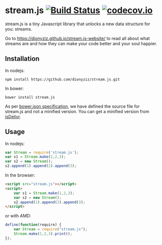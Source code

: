# stream.js [![Build Status](https://travis-ci.org/dionyziz/stream.js.svg?branch=master)](https://travis-ci.org/dionyziz/stream.js) [![codecov.io](https://codecov.io/github/dionyziz/stream.js/coverage.svg?branch=master)](https://codecov.io/github/dionyziz/stream.js?branch=master)

stream.js is a tiny Javascript library that unlocks a new data structure for you: streams.

Go to https://dionyziz.github.io/stream.js-website/ to read all about what streams are and how they can make your
code better and your soul happier.


## Installation

In nodejs:

```
npm install https://github.com/dionyziz/stream.js.git
```

In bower:

```
bower install stream.js
```

As per [bower.json specification](https://github.com/bower/spec/blob/master/json.md#main),
we have defined the source file for stream.js and not a minified version. You can get a
minified version from [jsDelivr](https://www.jsdelivr.com/projects/stream.js).

## Usage
In nodejs:

```js
var Stream = require('stream.js');
var s1 = Stream.make(1,2,3);
var s2 = new Stream();
s2.append(1).append(2).append(3);
```

In the browser:

```html
<script src="stream.js"></script>
<script>
	var s1 = Stream.make(1,2,3);
	var s2 = new Stream();
	s2.append(1).append(2).append(3);
</script>
```

or with AMD:
```js
define(function(require) {
	var Stream = require("stream.js");
	Stream.make(1,2,3).print();
});
```

